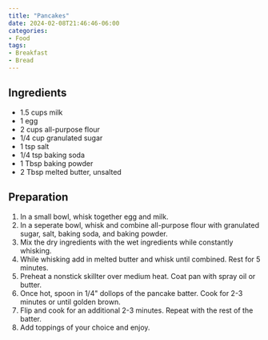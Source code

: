 ```yaml
---
title: "Pancakes"
date: 2024-02-08T21:46:46-06:00
categories: 
- Food
tags:
- Breakfast
- Bread
---
```


## Ingredients
* 1.5 cups milk
* 1 egg
* 2 cups all-purpose flour
* 1/4 cup granulated sugar
* 1 tsp salt
* 1/4 tsp baking soda
* 1 Tbsp baking powder
* 2 Tbsp melted butter, unsalted

## Preparation
1. In a small bowl, whisk together egg and milk. 
2. In a seperate bowl, whisk and combine all-purpose flour with granulated sugar, salt, baking soda, and baking powder. 
3. Mix the dry ingredients with the wet ingredients while constantly whisking. 
4. While whisking add in melted butter and whisk until combined. Rest for 5 minutes. 
5. Preheat a nonstick skillter over medium heat. Coat pan with spray oil or butter. 
6. Once hot, spoon in 1/4" dollops of the pancake batter. Cook for 2-3 minutes or until golden brown. 
7. Flip and cook for an additional 2-3 minutes. Repeat with the rest of the batter. 
8. Add toppings of your choice and enjoy. 